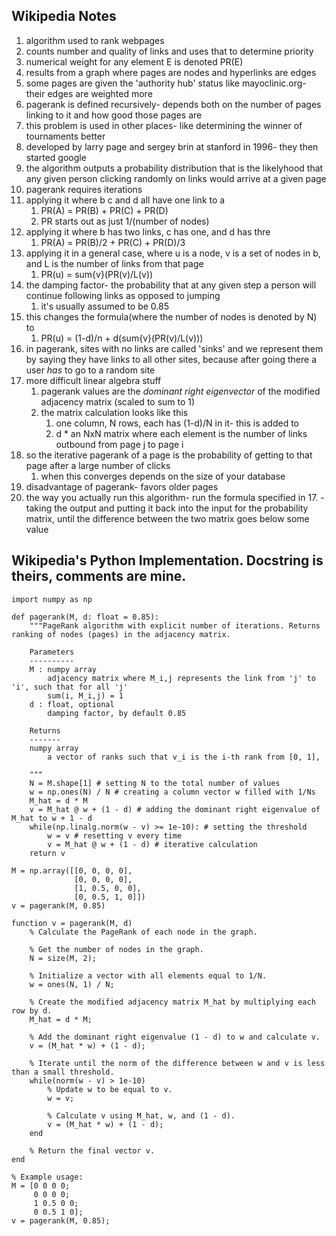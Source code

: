 ## Wikipedia Notes

1. algorithm used to rank webpages
2. counts number and quality of links and uses that to determine priority
3. numerical weight for any element E is denoted PR(E)
4. results from a graph where pages are nodes and hyperlinks are edges
5. some pages are given the 'authority hub' status like mayoclinic.org- their edges are weighted more
6. pagerank is defined recursively- depends both on the number of pages linking to it and how good those pages are
7. this problem is used in other places- like determining the winner of tournaments better
8. developed by larry page and sergey brin at stanford in 1996- they then started google
9. the algorithm outputs a probability distribution that is the likelyhood that any given person clicking randomly on links would arrive at a given page
10. pagerank requires iterations
11. applying it where b c and d all have one link to a
    1. PR(A) = PR(B) + PR(C) + PR(D)
    2. PR starts out as just 1/(number of nodes)
12. applying it where b has two links, c has one, and d has thre
    1. PR(A) = PR(B)/2 + PR(C) + PR(D)/3
13. applying it in a general case, where u is a node, v is a set of nodes in b, and L is the number of links from that page
    1. PR(u) = sum{v}(PR(v)/L(v))
14. the damping factor- the probability that at any given step a person will continue following links as opposed to jumping
    1. it's usually assumed to be 0.85
15. this changes the formula(where the number of nodes is denoted by N) to
    1. PR(u) = (1-d)/n + d(sum{v}(PR(v)/L(v)))
16. in pagerank, sites with no links are called 'sinks' and we represent them by saying they have links to all other sites, because after going there a user *has* to go to a random site
17. more difficult linear algebra stuff
    1. pagerank values are the *dominant right eigenvector* of the modified adjacency matrix (scaled to sum to 1)
    2. the matrix calculation looks like this
        1. one column, N rows, each has (1-d)/N in it- this is added to
        2. d * an NxN matrix where each element is the number of links outbound from page j to page i
18. so the iterative pagerank of a page is the probability of getting to that page after a large number of clicks
    1. when this converges depends on the size of your database
19. disadvantage of pagerank- favors older pages
20. the way you actually run this algorithm- run the formula specified in 17. - taking the output and putting it back into the input for the probability matrix, until the difference between the two matrix goes below some value

## Wikipedia's Python Implementation. Docstring is theirs, comments are mine.

```
import numpy as np

def pagerank(M, d: float = 0.85):
    """PageRank algorithm with explicit number of iterations. Returns ranking of nodes (pages) in the adjacency matrix.

    Parameters
    ----------
    M : numpy array
        adjacency matrix where M_i,j represents the link from 'j' to 'i', such that for all 'j'
        sum(i, M_i,j) = 1
    d : float, optional
        damping factor, by default 0.85

    Returns
    -------
    numpy array
        a vector of ranks such that v_i is the i-th rank from [0, 1],

    """
    N = M.shape[1] # setting N to the total number of values
    w = np.ones(N) / N # creating a column vector w filled with 1/Ns
    M_hat = d * M 
    v = M_hat @ w + (1 - d) # adding the dominant right eigenvalue of M_hat to w + 1 - d
    while(np.linalg.norm(w - v) >= 1e-10): # setting the threshold
        w = v # resetting v every time
        v = M_hat @ w + (1 - d) # iterative calculation
    return v

M = np.array([[0, 0, 0, 0],
              [0, 0, 0, 0],
              [1, 0.5, 0, 0],
              [0, 0.5, 1, 0]])
v = pagerank(M, 0.85)
```

```
function v = pagerank(M, d)
    % Calculate the PageRank of each node in the graph.
    
    % Get the number of nodes in the graph.
    N = size(M, 2);
    
    % Initialize a vector with all elements equal to 1/N.
    w = ones(N, 1) / N;
    
    % Create the modified adjacency matrix M_hat by multiplying each row by d.
    M_hat = d * M;
    
    % Add the dominant right eigenvalue (1 - d) to w and calculate v.
    v = (M_hat * w) + (1 - d);
    
    % Iterate until the norm of the difference between w and v is less than a small threshold.
    while(norm(w - v) > 1e-10)
        % Update w to be equal to v.
        w = v;
        
        % Calculate v using M_hat, w, and (1 - d).
        v = (M_hat * w) + (1 - d);
    end
    
    % Return the final vector v.
end

% Example usage:
M = [0 0 0 0; 
     0 0 0 0; 
     1 0.5 0 0; 
     0 0.5 1 0];
v = pagerank(M, 0.85);
```
